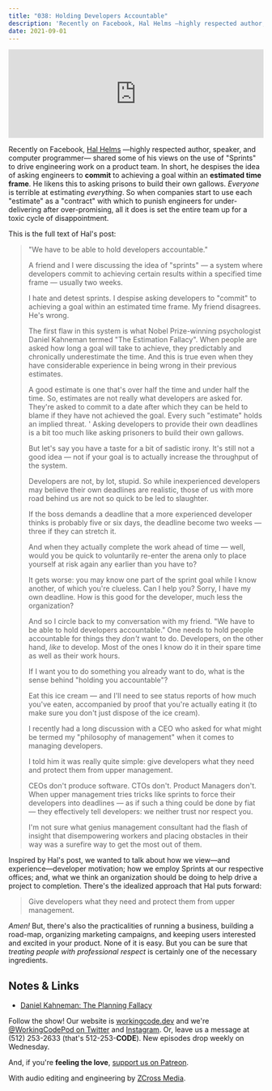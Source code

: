 ```yaml
---
title: "038: Holding Developers Accountable"
description: 'Recently on Facebook, Hal Helms —highly respected author, speaker, and computer programmer— shared some of his views on the use of "Sprints" to drive engineering work on a product team. In short, he despises the idea of asking engineers to commit to achieving a goal within an estimated time frame. He likens this to asking prisons to build their own gallows. Everyone is terrible at estimating everything. So when companies start to use each "estimate" as a "contract" with which to punish engineers for under-delivering after over-promising, all it does is set the entire team up for a toxic cycle of disappointment.'
date: 2021-09-01
---
```


<iframe allow="autoplay *; encrypted-media *; fullscreen *" frameborder="0" height="175" style="width:100%;max-width:900px;overflow:hidden;background:transparent;" sandbox="allow-forms allow-popups allow-same-origin allow-scripts allow-storage-access-by-user-activation allow-top-navigation-by-user-activation" src="https://embed.podcasts.apple.com/us/podcast/038-holding-developers-accountable/id1544142288?i=1000533977924"></iframe>

Recently on Facebook, [Hal Helms][hal-helms] —highly respected author, speaker, and computer programmer— shared some of his views on the use of "Sprints" to drive engineering work on a product team. In short, he despises the idea of asking engineers to **commit** to achieving a goal within an **estimated time frame**. He likens this to asking prisons to build their own gallows. _Everyone_ is terrible at estimating _everything_. So when companies start to use each "estimate" as a "contract" with which to punish engineers for under-delivering after over-promising, all it does is set the entire team up for a toxic cycle of disappointment.

This is the full text of Hal's post:

> "We have to be able to hold developers accountable."
>
> A friend and I were discussing the idea of "sprints" — a system where developers commit to achieving certain results within a specified time frame — usually two weeks.
>
> I hate and detest sprints. I despise asking developers to "commit" to achieving a goal within an estimated time frame. My friend disagrees. He's wrong.
>
> The first flaw in this system is what Nobel Prize-winning psychologist Daniel Kahneman termed "The Estimation Fallacy". When people are asked how long a goal will take to achieve, they predictably and chronically underestimate the time. And this is true even when they have considerable experience in being wrong in their previous estimates.
>
> A good estimate is one that's over half the time and under half the time. So, estimates are not really what developers are asked for. They're asked to commit to a date after which they can be held to blame if they have not achieved the goal. Every such "estimate" holds an implied threat.
> '
> Asking developers to provide their own deadlines is a bit too much like asking prisoners to build their own gallows.
>
> But let's say you have a taste for a bit of sadistic irony. It's still not a good idea — not if your goal is to actually increase the throughput of the system.
>
> Developers are not, by lot, stupid. So while inexperienced developers may believe their own deadlines are realistic, those of us with more road behind us are not so quick to be led to slaughter.
>
> If the boss demands a deadline that a more experienced developer thinks is probably five or six days, the deadline become two weeks — three if they can stretch it.
>
> And when they actually complete the work ahead of time — well, would you be quick to voluntarily re-enter the arena only to place yourself at risk again any earlier than you have to?
>
> It gets worse: you may know one part of the sprint goal while I know another, of which you're clueless. Can I help you? Sorry, I have my own deadline. How is this good for the developer, much less the organization?
>
> And so I circle back to my conversation with my friend. "We have to be able to hold developers accountable." One needs to hold people accountable for things they _don't_ want to do. Developers, on the other hand, _like_ to develop. Most of the ones I know do it in their spare time as well as their work hours.
>
> If I want you to do something you already want to do, what is the sense behind "holding you accountable"?
>
> Eat this ice cream — and I'll need to see status reports of how much you've eaten, accompanied by proof that you're actually eating it (to make sure you don't just dispose of the ice cream).
>
> I recently had a long discussion with a CEO who asked for what might be termed my "philosophy of management" when it comes to managing developers.
>
> I told him it was really quite simple: give developers what they need and protect them from upper management.
>
> CEOs don't produce software. CTOs don't. Product Managers don't. When upper management tries tricks like sprints to force their developers into deadlines — as if such a thing could be done by fiat — they effectively tell developers: we neither trust nor respect you.
>
> I'm not sure what genius management consultant had the flash of insight that disempowering workers and placing obstacles in their way was a surefire way to get the most out of them.

Inspired by Hal's post, we wanted to talk about how we view—and experience—developer motivation; how we employ Sprints at our respective offices; and, what we think an organization should be doing to help drive a project to completion. There's the idealized approach that Hal puts forward:

> Give developers what they need and protect them from upper management.

_Amen!_ But, there's also the practicalities of running a business, building a road-map, organizing marketing campaigns, and keeping users interested and excited in your product. None of it is easy. But you can be sure that _treating people with professional respect_ is certainly one of the necessary ingredients.

## Notes &amp; Links

- [Daniel Kahneman: The Planning Fallacy](https://en.wikipedia.org/wiki/Planning_fallacy)

Follow the show! Our website is [workingcode.dev][working-code] and we're [@WorkingCodePod on Twitter][working-code-twitter] and [Instagram][working-code-instagram]. Or, leave us a message at (512) 253-2633‬ (that's 512-253-**CODE**). New episodes drop weekly on Wednesday.

And, if you're **feeling the love**, [support us on Patreon][working-code-patreon].

With audio editing and engineering by [ZCross Media][editor].

[hal-helms]: https://www.linkedin.com/in/hal-helms-613a992/
[working-code]: https://workingcode.dev/
[working-code-instagram]: https://www.instagram.com/workingcodepod/
[working-code-patreon]: https://www.patreon.com/workingcodepod
[working-code-twitter]: https://twitter.com/WorkingCodePod
[editor]: https://www.zcross.media/
